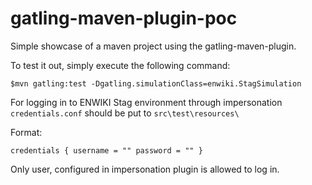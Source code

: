 gatling-maven-plugin-poc
=========================

Simple showcase of a maven project using the gatling-maven-plugin.

To test it out, simply execute the following command:

    $mvn gatling:test -Dgatling.simulationClass=enwiki.StagSimulation  

For logging in to ENWIKI Stag environment through impersonation `credentials.conf` should be put to `src\test\resources\`  

Format:

`credentials {
username = ""
password = ""
}`

Only user, configured in impersonation plugin is allowed to log in.

